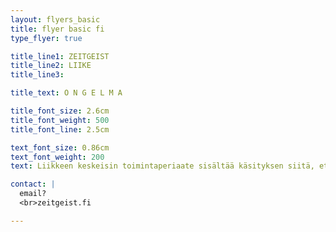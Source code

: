 ```yaml
---
layout: flyers_basic
title: flyer basic fi
type_flyer: true

title_line1: ZEITGEIST
title_line2: LIIKE
title_line3: 

title_text: O N G E L M A

title_font_size: 2.6cm
title_font_weight: 500
title_font_line: 2.5cm

text_font_size: 0.86cm
text_font_weight: 200
text: Liikkeen keskeisin toimintaperiaate sisältää käsityksen siitä, ettei valtaosa ihmiskuntaa nykyisin vaivaavista sosiaalisista ongelmista johdu yksinään institutionaalisesta korruptiosta, resurssipulasta, poliittisesta linjauksesta, “ihmisluonnon” vajavaisuudesta tai jostain muusta yleisesti oletetusta syy-seuraussuhteesta. Liikkeen käsitysten mukaan ongelmat kuten köyhyys, korruptio, saastuminen, kodittomuus, sodat ja nälkiintyminen vaikuttavat olevan “oireita”, jotka syntyvät vanhentuneesta yhteiskunnallisesta järjestelmästä.

contact: |
  email?
  <br>zeitgeist.fi

---
```


